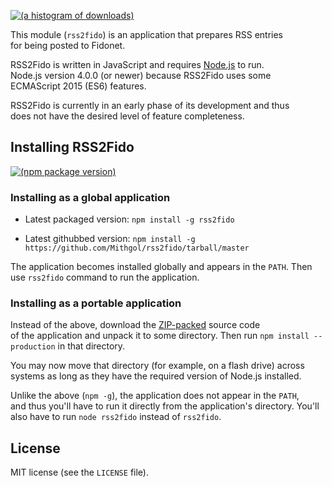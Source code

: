 [![(a histogram of downloads)](https://nodei.co/npm-dl/rss2fido.png?height=3)](https://npmjs.org/package/rss2fido)

This module (`rss2fido`) is an application that prepares RSS entries for being posted to Fidonet.

RSS2Fido is written in JavaScript and requires [Node.js](http://nodejs.org/) to run. Node.js version 4.0.0 (or newer) because RSS2Fido uses some ECMAScript 2015 (ES6) features.

RSS2Fido is currently in an early phase of its development and thus does not have the desired level of feature completeness.

## Installing RSS2Fido

[![(npm package version)](https://nodei.co/npm/rss2fido.png?downloads=true&downloadRank=true)](https://npmjs.org/package/rss2fido)

### Installing as a global application

* Latest packaged version: `npm install -g rss2fido`

* Latest githubbed version: `npm install -g https://github.com/Mithgol/rss2fido/tarball/master`

The application becomes installed globally and appears in the `PATH`. Then use `rss2fido` command to run the application.

### Installing as a portable application

Instead of the above, download the [ZIP-packed](https://github.com/Mithgol/rss2fido/archive/master.zip) source code of the application and unpack it to some directory. Then run `npm install --production` in that directory.

You may now move that directory (for example, on a flash drive) across systems as long as they have the required version of Node.js installed.

Unlike the above (`npm -g`), the application does not appear in the `PATH`, and thus you'll have to run it directly from the application's directory. You'll also have to run `node rss2fido` instead of `rss2fido`.

## License

MIT license (see the `LICENSE` file).
